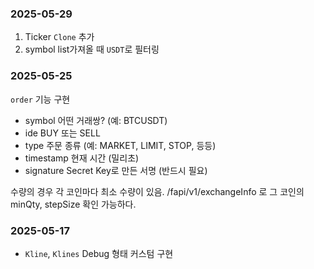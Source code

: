 ### 2025-05-29
1. Ticker `Clone` 추가
2. symbol list가져올 때 `USDT`로 필터링

### 2025-05-25
`order` 기능 구현 
- symbol	어떤 거래쌍? (예: BTCUSDT)
- ide	BUY 또는 SELL
- type	주문 종류 (예: MARKET, LIMIT, STOP, 등등)
- timestamp	현재 시간 (밀리초)
- signature	Secret Key로 만든 서명 (반드시 필요)

수량의 경우 각 코인마다 최소 수량이 있음.
/fapi/v1/exchangeInfo 로 그 코인의 minQty, stepSize 확인 가능하다.

### 2025-05-17
- `Kline`, `Klines` Debug 형태 커스텀 구현